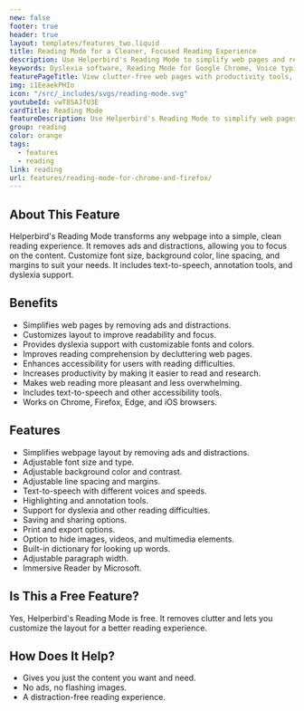 ```yaml
---
new: false
footer: true
header: true
layout: templates/features_two.liquid
title: Reading Mode for a Cleaner, Focused Reading Experience
description: Use Helperbird's Reading Mode to simplify web pages and remove distractions. Enjoy a clean, focused reading environment with added tools for accessibility and productivity. Available on Chrome, Firefox, Edge & Safari.
keywords: Dyslexia software, Reading Mode for Google Chrome, Voice typing for Chrome, Text to speech for Chrome, text reader, Immersive Reader, dyslexia fonts, accessibility software, dyslexia software, Helperbird for Edge, Helperbird for Firefox, Helperbird for Chrome, Opendyslexic for Chrome, OpenDyslexic
featurePageTitle: View clutter-free web pages with productivity tools, using Helperbird's Reading Mode
img: i1EeaekPHIo
icon: "/src/_includes/svgs/reading-mode.svg"
youtubeId: vwT8SAJfU3E
cardTitle: Reading Mode
featureDescription: Use Helperbird's Reading Mode to simplify web pages and remove distractions. Enjoy a clean, focused reading environment with added tools for accessibility and productivity.
group: reading
color: orange
tags: 
  - features
  - reading
link: reading
url: features/reading-mode-for-chrome-and-firefox/
---
```


## About This Feature

Helperbird's Reading Mode transforms any webpage into a simple, clean reading experience. It removes ads and distractions, allowing you to focus on the content. Customize font size, background color, line spacing, and margins to suit your needs. It includes text-to-speech, annotation tools, and dyslexia support.

## Benefits

- Simplifies web pages by removing ads and distractions.
- Customizes layout to improve readability and focus.
- Provides dyslexia support with customizable fonts and colors.
- Improves reading comprehension by decluttering web pages.
- Enhances accessibility for users with reading difficulties.
- Increases productivity by making it easier to read and research.
- Makes web reading more pleasant and less overwhelming.
- Includes text-to-speech and other accessibility tools.
- Works on Chrome, Firefox, Edge, and iOS browsers.

## Features

- Simplifies webpage layout by removing ads and distractions.
- Adjustable font size and type.
- Adjustable background color and contrast.
- Adjustable line spacing and margins.
- Text-to-speech with different voices and speeds.
- Highlighting and annotation tools.
- Support for dyslexia and other reading difficulties.
- Saving and sharing options.
- Print and export options.
- Option to hide images, videos, and multimedia elements.
- Built-in dictionary for looking up words.
- Adjustable paragraph width.
- Immersive Reader by Microsoft.

## Is This a Free Feature?

Yes, Helperbird's Reading Mode is free. It removes clutter and lets you customize the layout for a better reading experience.

## How Does It Help?

- Gives you just the content you want and need.
- No ads, no flashing images.
- A distraction-free reading experience.
